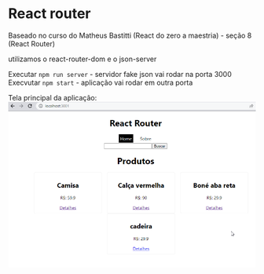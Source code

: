 # React router

 Baseado no curso do Matheus Bastitti (React do zero a maestria) - seção 8 (React Router)

 utilizamos o react-router-dom e o json-server

 Executar `npm run server` - servidor fake json vai rodar na porta 3000
 Execvutar `npm start` - aplicação vai rodar em outra porta

 Tela principal da aplicação:
 ![Imagem da tela principal da aplicação](./readme/img_app.png)